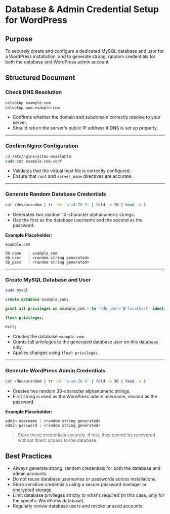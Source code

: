 
# Database & Admin Credential Setup for WordPress

## Purpose

To securely create and configure a dedicated MySQL database and user for a WordPress installation, and to generate strong, random credentials for both the database and WordPress admin account.

## Structured Document

### Check DNS Resolution

```bash
nslookup example.com
nslookup www.example.com
```

* Confirms whether the domain and subdomain correctly resolve to your server.
* Should return the server's public IP address if DNS is set up properly.

---

### Confirm Nginx Configuration

```bash
cd /etc/nginx/sites-available
sudo cat example.com.conf
```

* Validates that the virtual host file is correctly configured.
* Ensure that `root` and `server_name` directives are accurate.

---

### Generate Random Database Credentials

```bash
cat /dev/urandom | tr -dc 'a-zA-Z0-9' | fold -w 10 | head -n 2
```

* Generates two random 10-character alphanumeric strings.
* Use the first as the database username and the second as the password.

**Example Placeholder:**

```
example.com

db name   : example_com  
db_user   : <random string generated>  
db_pass   : <random string generated>
```

---

### Create MySQL Database and User

```bash
sudo mysql
```

```sql
create database example_com;

grant all privileges on example_com.* to '<db_user>'@'localhost' identified by '<db_pass>';

flush privileges;

exit;
```

* Creates the database `example_com`.
* Grants full privileges to the generated database user on this database only.
* Applies changes using `flush privileges`.

---

### Generate WordPress Admin Credentials

```bash
cat /dev/urandom | tr -dc 'a-zA-Z0-9' | fold -w 30 | head -n 2
```

* Creates two random 30-character alphanumeric strings.
* First string is used as the WordPress admin username, second as the password.

**Example Placeholder:**

```
admin username : <random string generated>  
admin password : <random string generated>
```

> Store these credentials securely. If lost, they cannot be recovered without direct access to the database.

## Best Practices

* Always generate strong, random credentials for both the database and admin accounts.
* Do not reuse database usernames or passwords across installations.
* Store sensitive credentials using a secure password manager or encrypted storage.
* Limit database privileges strictly to what's required (in this case, only for the specific WordPress database).
* Regularly review database users and revoke unused accounts.
